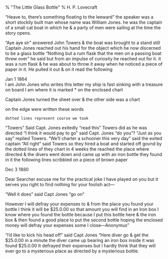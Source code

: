 % "The Little Glass Bottle" 
%  H. P. Lovecraft

        

  

&ldquo;Heave to, there&rsquo;s something floating to the leeward&rdquo; the speaker was a short
stockily built man whose name was William Jones. he was the captain of a small cat boat in which
he &amp; a party of men were sailing at the time the story opens.  

  &ldquo;Aye aye sir&rdquo; answered John Towers &amp; the boat was brought to
a stand still Captain Jones reached out his hand for the object which he now discerned to be
a glass bottle &ldquo;Nothing but a rum flask that the men on a passing boat threw over&rdquo;
he said but from an impulse of curiosity he reached out for it. it was a rum flask &amp; he
was about to throw it away when he noticed a piece of paper in it. He pulled it out &amp; on
it read the following  

  Jan 1 1864  
I am John Jones who writes this letter my ship is fast sinking with a treasure on board I am
where it is marked * on the enclosed chart  

  Captain Jones turned the sheet over &amp; the other side was a chart  

          

on the edge were written these words  

    dotted lines represent course we took    

  &ldquo;Towers&rdquo; Said Capt. Jones exitedly &ldquo;read this&rdquo; Towers
did as he was directed &ldquo;I think it would pay to go&rdquo; said Capt. Jones &ldquo;do you&rdquo;?
&ldquo;Just as you say&rdquo; replied Towers. &ldquo;We&rsquo;ll charter a schooner this very
day&rdquo; said the exited captain &ldquo;All right&rdquo; said Towers so they hired a boat
and started off govnd by the dotted lines of they chart in 4 weeks the reached the place where
directed &amp; the divers went down and came up with an iron bottle they found in it the following
lines scribbled on a piece of brown paper  

  Dec 3 1880  

Dear Searcher excuse me for the practical joke I have played on you but it serves you right
to find nothing for your foolish act&mdash;  

  &ldquo;Well it does&rdquo; said Capt Jones &ldquo;go on&rdquo;  

  However I will defray your expenses to &amp; from the place you found your bottle
I think it will be $25.0.00 so that amount you will find in an Iron box I know where you found
the bottle because I put this bottle here &amp; the iron box &amp; then found a good place to
put the second bottle hoping the enclosed money will defray your expenses some I close&mdash;Anonymus&rdquo;  

&ldquo;I&rsquo;d like to kick his head off&rdquo; said Capt Jones &ldquo;Here diver go &amp;
get the $25.0.00 in a minute the diver came up bearing an iron box inside it was found $25.0.00
It defrayed their expenses but I hardly think that they will ever go to a mysterious place as
directed by a mysterious bottle.  
